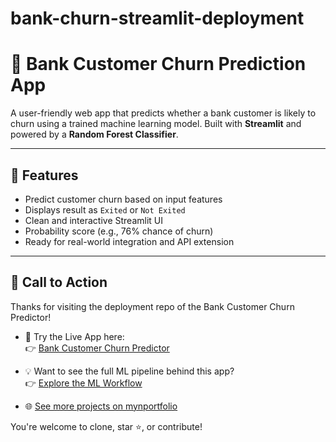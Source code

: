 # bank-churn-streamlit-deployment
 # 🏦 Bank Customer Churn Prediction App

A user-friendly web app that predicts whether a bank customer is likely to churn using a trained machine learning model. Built with **Streamlit** and powered by a **Random Forest Classifier**.

---

## 📌 Features

- Predict customer churn based on input features
- Displays result as `Exited` or `Not Exited`
- Clean and interactive Streamlit UI
- Probability score (e.g., 76% chance of churn)
- Ready for real-world integration and API extension

---

## 🙌 Call to Action

Thanks for visiting the deployment repo of the Bank Customer Churn Predictor!

- 🎯 Try the Live App here:  
  👉 [Bank Customer Churn Predictor](https://bank-customer-churn-prediction-app-szvevdugbfdd8q6oghpuvj.streamlit.app/)

- 💡 Want to see the full ML pipeline behind this app?  
  👉 [Explore the ML Workflow](https://github.com/FijabiAdekunle/bank-churn-ml-workflow)

- 🌐 [See more projects on mynportfolio](https://sites.google.com/view/fijabijadekunle/home)

You're welcome to clone, star ⭐️, or contribute!


